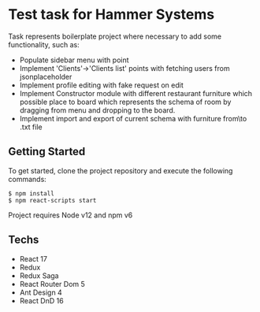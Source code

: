 # Test task for Hammer Systems

Task represents boilerplate project where necessary to add some functionality, such as:
 - Populate sidebar menu with point
 - Implement 'Clients'->'Clients list' points with fetching users from jsonplaceholder
 - Implement profile editing with fake request on edit
 - Implement Constructor module with different restaurant furniture 
which possible place to board which represents the schema of room by dragging from menu and dropping to the board.
 - Implement import and export of current schema with furniture from\to .txt file 


## Getting Started

To get started, clone the project repository and execute the following commands:

```
$ npm install
$ npm react-scripts start
```

Project requires Node v12 and npm v6

## Techs
- React 17
- Redux 
- Redux Saga
- React Router Dom 5
- Ant Design 4
- React DnD 16
